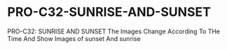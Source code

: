 # PRO-C32-SUNRISE-AND-SUNSET
PRO-C32: SUNRISE AND SUNSET
The Images Change According To THe Time And Show Images of sunset And sunrise
